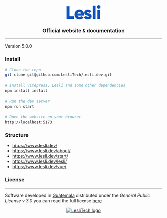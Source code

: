 <p align="center">
    <img width="110" alt="Lesli logo" src="./source/public/images/brand/lesli.svg" />
    <h3 align="center">Official website & documentation</h3>
</p>



<hr/>

Version 5.0.0


### Install

```bash
# Clone the repo
git clone git@github.com:LesliTech/lesli.dev.git

# Install vitepress, Lesli and some other dependencies
npm install install

# Run the dev server
npm run start

# Open the website on your browser
http://localhost:5173

```


### Structure

- https://www.lesli.dev/ 
- https://www.lesli.dev/about/ 
- https://www.lesli.dev/start/ 
- https://www.lesli.dev/lesli/ 
- https://www.lesli.dev/vue/ 



### License  
------
Software developed in [Guatemala](http://visitguatemala.com/) distributed under the *General Public License v 3.0* you can read the full license [here](http://www.gnu.org/licenses/gpl-3.0.html)

<p align="center">
	<a href="https://www.lesli.tech" target="_blank">
		<img alt="LesliTech logo" width="150" src="https://cdn.lesli.tech/leslitech/brand/leslitech-logo.svg" />
	</a>
</p>
